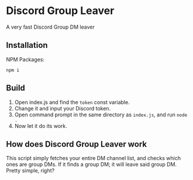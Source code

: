 # Discord Group Leaver
A very fast Discord Group DM leaver

## Installation
NPM Packages:

    npm i

## Build

 1. Open index.js and find the `token` const variable.
 2. Change it and input your Discord token.
 3. Open command prompt in the same directory as `index.js`, and run `node .`
 4. Now let it do its work.


## How does Discord Group Leaver work
This script simply fetches your entire DM channel list, and checks which ones are group DMs. If it finds a group DM; it will leave said group DM. Pretty simple, right?
